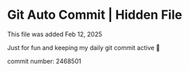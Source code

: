# Git Auto Commit | Hidden File

This file was added Feb 12, 2025

Just for fun and keeping my daily git commit active 🤪

commit number: 2468501
